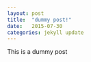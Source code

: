 ```yaml
---
layout: post
title:  "dummy post!"
date:   2015-07-30
categories: jekyll update
---
```

This is a dummy post
